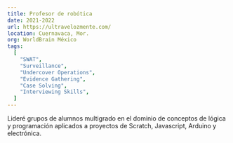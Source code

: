 ```yaml
---
title: Profesor de robótica
date: 2021-2022
url: https://ultravelozmente.com/
location: Cuernavaca, Mor.
org: WorldBrain México
tags:
  [
    "SWAT",
    "Surveillance",
    "Undercover Operations",
    "Evidence Gathering",
    "Case Solving",
    "Interviewing Skills",
  ]
---
```


Lideré grupos de alumnos multigrado en el dominio de conceptos de lógica y programación aplicados a proyectos de Scratch, Javascript, Arduino y electrónica.
